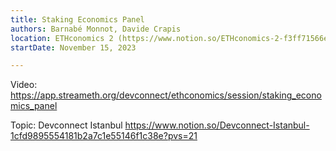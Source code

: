 ```yaml
---
title: Staking Economics Panel
authors: Barnabé Monnot, Davide Crapis
location: ETHconomics 2 (https://www.notion.so/ETHconomics-2-f3ff71566e8140bfa832c2462288a14c?pvs=21)
startDate: November 15, 2023

---
```


Video: <https://app.streameth.org/devconnect/ethconomics/session/staking_economics_panel>

Topic: Devconnect Istanbul <https://www.notion.so/Devconnect-Istanbul-1cfd9895554181b2a7c1e55146f1c38e?pvs=21>